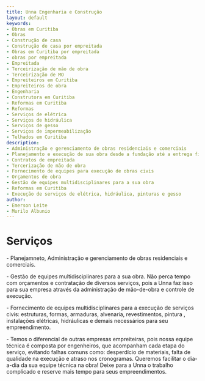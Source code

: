 ```yaml
---
title: Unna Engenharia e Construção
layout: default
keywords:
- Obras em Curitiba
- Obras
- Construção de casa
- Construção de casa por empreitada
- Obras em Curitiba por empreitada
- obras por empreitada
- Empreitada
- Terceirização de mão de obra
- Terceirização de MO
- Empreiteiros em Curitiba
- Empreiteiros de obra
- Engenharia
- Construtora em Curitiba
- Reformas em Curitiba
- Reformas
- Serviços de elétrica
- Serviços de hidráulica
- Serviços de gesso
- Serviços de impermeabilização
- Telhados em Curitiba
description:
- Administração e gerenciamento de obras residenciais e comerciais
- Planejamento e execução de sua obra desde a fundação até a entrega final
- Contratos de empreitada
- Tercerização de mão de obra
- Fornecimento de equipes para execução de obras civis
- Orçamentos de obra
- Gestão de equipes multidisciplinares para a sua obra
- Reformas em Curitiba
- Execução de serviços de elétrica, hidráulica, pinturas e gesso
author:
- Emerson Leite
- Murilo Albunio
---
```


# Serviços

<p class="service-description">- Planejamneto, Administração e gerenciamento de obras residenciais e comerciais.</p>
<!-- <p class="service-description">- Planejamento e execução de sua obra desde a fundação até a entrega final.</p> -->
<p class="service-description">- Gestão de equipes multidisciplinares para a sua obra. Não perca tempo com orçamentos e contratação de diversos serviços, pois a Unna faz isso para sua empresa através da administração de mão-de-obra e controle de execução.</p>
<!-- <p class="service-description">- Analisamos projetos, processo construtivo e cronograma para apresentar a solução mais adequada, com o dimensionamento e fornecimento da mão-de-obra necessária. Isso com qualidade e na velocidade que sua empresa precisa!</p> -->
<p class="service-description" >- Fornecimento de equipes multidisciplinares para a execução de serviços civis: estruturas, formas, armaduras, alvenaria, revestimentos, pintura , instalações elétricas, hidráulicas e demais necessários para seu empreendimento.</p>
<p class="service-description">- Temos o diferencial de outras empresas empreiteiras, pois nossa equipe técnica é composta por engenheiros, que acompanham cada etapa do serviço, evitando falhas comuns como: desperdício de materiais, falta de qualidade na execução e atraso nos cronogramas. Queremos facilitar o dia-a-dia da sua equipe técnica na obra! Deixe para a Unna o trabalho complicado e reserve mais tempo para seus empreendimentos.</p>
<!-- <p class="service-description">- Execução de alvenarias, revestimentos tais como aplicação de pisos e cerâmicos, pintura e trabalhos com gesso. Serviços de hidráulica, elétrica, construção de telhados. Impermeabilização e reformas de modo geral. </p> -->